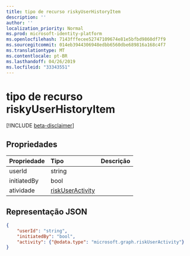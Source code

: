 ```yaml
---
title: tipo de recurso riskyUserHistoryItem
description: ''
author: ''
localization_priority: Normal
ms.prod: microsoft-identity-platform
ms.openlocfilehash: 7143fffecee52747109674e81e5bfbd9860df7f9
ms.sourcegitcommit: 014eb3944306948edbb6560dbe689816a168c4f7
ms.translationtype: MT
ms.contentlocale: pt-BR
ms.lasthandoff: 04/26/2019
ms.locfileid: "33343551"
---
```

# <a name="riskyuserhistoryitem-resource-type"></a>tipo de recurso riskyUserHistoryItem

[!INCLUDE [beta-disclaimer](../../includes/beta-disclaimer.md)]

## <a name="properties"></a>Propriedades

| Propriedade       | Tipo    | Descrição |
|:---------------|:--------|:------------|
| userId         | string  |             |
| initiatedBy    | bool    |             |
| atividade       | [riskUserActivity](riskuseractivity.md)| |

## <a name="json-representation"></a>Representação JSON

<!-- {
  "blockType": "resource",
  "optionalProperties": [ ],
  "@odata.type": "microsoft.graph.riskyUserHistoryItem",
  "baseType": "microsoft.graph.riskyUser"
}-->

```json
{
    "userId": "string",
    "initiatedBy": "bool",
    "activity": {"@odata.type": "microsoft.graph.riskUserActivity"}
}
```


<!--
{
  "type": "#page.annotation",
  "description": "",
  "keywords": "",
  "section": "documentation",
  "tocPath": "",
  "suppressions": [
   
  ]
}
-->
